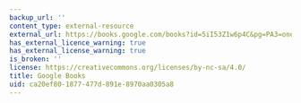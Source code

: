 ```yaml
---
backup_url: ''
content_type: external-resource
external_url: https://books.google.com/books?id=5iI53Z1w6p4C&pg=PA3=onepage#v=onepage&q&f=false
has_external_licence_warning: true
has_external_license_warning: true
is_broken: ''
license: https://creativecommons.org/licenses/by-nc-sa/4.0/
title: Google Books
uid: ca20ef80-1877-477d-891e-8970aa0305a8
---
```

